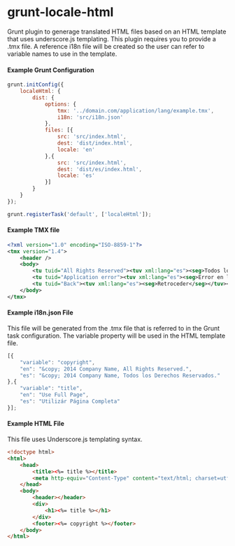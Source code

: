 grunt-locale-html
=================

Grunt plugin to generage translated HTML files based on an HTML template that uses underscore.js templating.  This plugin requires you to provide a .tmx file.  A reference i18n file will be created so the user can refer to variable names to use in the template.

#### Example Grunt Configuration

```javascript
grunt.initConfig({
    localeHtml: {
        dist: {
            options: {
                tmx: '../domain.com/application/lang/example.tmx',
                i18n: 'src/i18n.json'
            },
            files: [{
                src: 'src/index.html',
                dest: 'dist/index.html',
                locale: 'en'
            },{
                src: 'src/index.html',
                dest: 'dist/es/index.html',
                locale: 'es'
            }]
        }
    }
});

grunt.registerTask('default', ['localeHtml']);
```

#### Example TMX file

```xml
<?xml version="1.0" encoding="ISO-8859-1"?>
<tmx version="1.4">
    <header />
    <body>
        <tu tuid="All Rights Reserved"><tuv xml:lang="es"><seg>Todos los Derechos Reservados</seg></tuv></tu>
        <tu tuid="Application error"><tuv xml:lang="es"><seg>Error en la aplicación</seg></tuv></tu>
        <tu tuid="Back"><tuv xml:lang="es"><seg>Retroceder</seg></tuv></tu>
    </body>
</tmx>
```

#### Example i18n.json File

This file will be generated from the .tmx file that is referred to in the Grunt task configuration.  The variable property will be used in the HTML template file.

```javascript
[{
    "variable": "copyright",
    "en": "&copy; 2014 Company Name, All Rights Reserved.",
    "es": "&copy; 2014 Company Name, Todos los Derechos Reservados."
},{
    "variable": "title",
    "en": "Use Full Page",
    "es": "Utilizár Página Completa"
}];

```

#### Example HTML File

This file uses Underscore.js templating syntax.

```html
<!doctype html>
<html>
    <head>
        <title><%= title %></title>
        <meta http-equiv="Content-Type" content="text/html; charset=utf-8">
    </head>
    <body>
        <header></header>
        <div>
            <h1><%= title %></h1>
        </div>
        <footer><%= copyright %></footer>
    </body>
</html>

```
